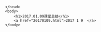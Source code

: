<html>
	<head>
		<meta charset="utf-8"/>
		<title>李烨锋总结</title>
	
	</head>
	<body>
		<h1>2017.01.09课堂总结</h1>
		<a href="20170109.html">2017 1 9  </a>
	</body>
</html>
